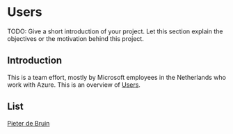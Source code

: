 # Users
TODO: Give a short introduction of your project. Let this section explain the objectives or the motivation behind this project. 

## Introduction
This is a team effort, mostly by Microsoft employees in the Netherlands who work with Azure. This is an overview of [Users](./users.md).

## List
[Pieter de Bruin](https://github.com/pdebruin)
